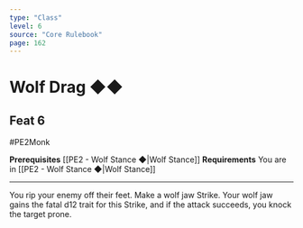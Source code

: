```yaml
---
type: "Class"
level: 6
source: "Core Rulebook"
page: 162
---
```

# Wolf Drag ◆◆
## Feat 6
#PE2Monk

**Prerequisites** [[PE2 - Wolf Stance ◆|Wolf Stance]]
**Requirements** You are in [[PE2 - Wolf Stance ◆|Wolf Stance]]

---
You rip your enemy off their feet. Make a wolf jaw Strike. Your wolf jaw gains the fatal d12 trait for this Strike, and if the attack succeeds, you knock the target prone.